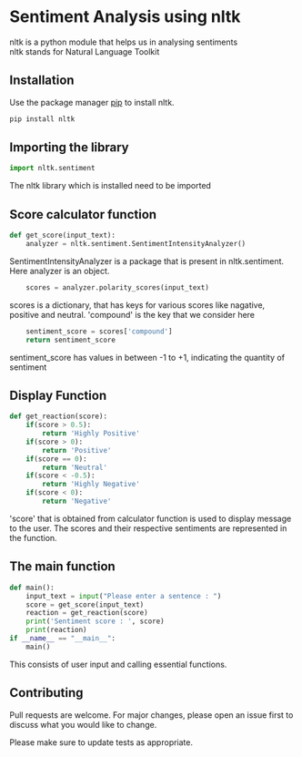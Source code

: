 # Sentiment Analysis using nltk

nltk is a python module that helps us in analysing sentiments\
nltk stands for Natural Language Toolkit
## Installation

Use the package manager [pip](https://pip.pypa.io/en/stable/) to install nltk.

```bash
pip install nltk
```

## Importing the library
```python
import nltk.sentiment
```
The nltk library which is installed need to be imported
## Score calculator function
```python
def get_score(input_text):
    analyzer = nltk.sentiment.SentimentIntensityAnalyzer()
```
SentimentIntensityAnalyzer is a package that is present in nltk.sentiment. Here analyzer is an object.
```python
    scores = analyzer.polarity_scores(input_text)
```
scores is a dictionary, that has keys for various scores like nagative, positive and neutral. 'compound' is the key that we consider here
```python
    sentiment_score = scores['compound']
    return sentiment_score
```
sentiment_score has values in between -1 to +1, indicating the quantity of sentiment

## Display Function
```python
def get_reaction(score):
    if(score > 0.5):
        return 'Highly Positive'
    if(score > 0):
        return 'Positive'
    if(score == 0):
        return 'Neutral'
    if(score < -0.5):
        return 'Highly Negative'
    if(score < 0):
        return 'Negative'
```
'score' that is obtained from calculator function is used to display message to the user. The scores and their respective sentiments are represented in the function.

## The main function
```python 
def main():
    input_text = input("Please enter a sentence : ")
    score = get_score(input_text)
    reaction = get_reaction(score)
    print('Sentiment score : ', score)
    print(reaction)
if __name__ == "__main__":
    main()
```
This consists of user input and calling essential functions.
## Contributing
Pull requests are welcome. For major changes, please open an issue first to discuss what you would like to change.

Please make sure to update tests as appropriate.
